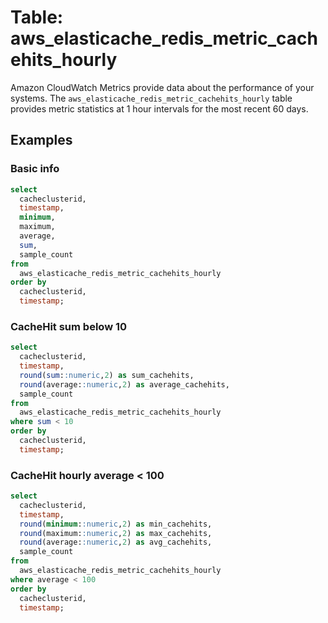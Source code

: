 # Table: aws_elasticache_redis_metric_cachehits_hourly

Amazon CloudWatch Metrics provide data about the performance of your systems.  The `aws_elasticache_redis_metric_cachehits_hourly` table provides metric statistics at 1 hour intervals for the most recent 60 days.


## Examples


### Basic info

```sql
select
  cacheclusterid,
  timestamp,
  minimum,
  maximum,
  average,
  sum,
  sample_count
from
  aws_elasticache_redis_metric_cachehits_hourly
order by
  cacheclusterid,
  timestamp;
```



### CacheHit sum below 10 

```sql
select
  cacheclusterid,
  timestamp,
  round(sum::numeric,2) as sum_cachehits,
  round(average::numeric,2) as average_cachehits,
  sample_count
from
  aws_elasticache_redis_metric_cachehits_hourly
where sum < 10
order by
  cacheclusterid,
  timestamp;
```

### CacheHit hourly average < 100

```sql
select
  cacheclusterid,
  timestamp,
  round(minimum::numeric,2) as min_cachehits,
  round(maximum::numeric,2) as max_cachehits,
  round(average::numeric,2) as avg_cachehits,
  sample_count
from
  aws_elasticache_redis_metric_cachehits_hourly
where average < 100
order by
  cacheclusterid,
  timestamp;
```